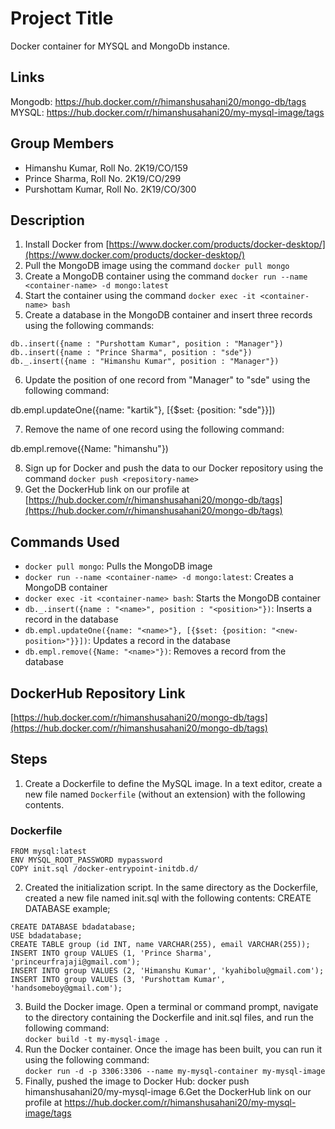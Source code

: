 # Project Title
Docker container for MYSQL and MongoDb instance.
## Links
Mongodb: https://hub.docker.com/r/himanshusahani20/mongo-db/tags \
MYSQL:  https://hub.docker.com/r/himanshusahani20/my-mysql-image/tags 

## Group Members

- Himanshu Kumar, Roll No. 2K19/CO/159
- Prince Sharma, Roll No. 2K19/CO/299
- Purshottam Kumar, Roll No. 2K19/CO/300

## Description

1. Install Docker from [https://www.docker.com/products/docker-desktop/](https://www.docker.com/products/docker-desktop/)
2. Pull the MongoDB image using the command `docker pull mongo`
3. Create a MongoDB container using the command `docker run --name <container-name> -d mongo:latest`
4. Start the container using the command `docker exec -it <container-name> bash`
5. Create a database in the MongoDB container and insert three records using the following commands:
```
db..insert({name : "Purshottam Kumar", position : "Manager"})
db..insert({name : "Prince Sharma", position : "sde"})
db._.insert({name : "Himanshu Kumar", position : "Manager"})
```
6. Update the position of one record from "Manager" to "sde" using the following command:

db.empl.updateOne({name: "kartik"}, [{$set: {position: "sde"}}])

7. Remove the name of one record using the following command:

db.empl.remove({Name: "himanshu"})

8. Sign up for Docker and push the data to our Docker repository using the command `docker push <repository-name>`
9. Get the DockerHub link on our profile at [https://hub.docker.com/r/himanshusahani20/mongo-db/tags](https://hub.docker.com/r/himanshusahani20/mongo-db/tags)

## Commands Used

- `docker pull mongo`: Pulls the MongoDB image
- `docker run --name <container-name> -d mongo:latest`: Creates a MongoDB container
- `docker exec -it <container-name> bash`: Starts the MongoDB container
- `db._.insert({name : "<name>", position : "<position>"})`: Inserts a record in the database
- `db.empl.updateOne({name: "<name>"}, [{$set: {position: "<new-position>"}}])`: Updates a record in the database
- `db.empl.remove({Name: "<name>"})`: Removes a record from the database

## DockerHub Repository Link

[https://hub.docker.com/r/himanshusahani20/mongo-db/tags](https://hub.docker.com/r/himanshusahani20/mongo-db/tags)  
## Steps
1. Create a Dockerfile to define the MySQL image. In a text editor, create a new file named `Dockerfile` (without an extension) with the following contents. 
### Dockerfile
```
FROM mysql:latest
ENV MYSQL_ROOT_PASSWORD mypassword
COPY init.sql /docker-entrypoint-initdb.d/ 
```
2. Created the initialization script. In the same directory as the Dockerfile, created a new file named init.sql with the following contents:
CREATE DATABASE example;
```
CREATE DATABASE bdadatabase;
USE bdadatabase;
CREATE TABLE group (id INT, name VARCHAR(255), email VARCHAR(255));
INSERT INTO group VALUES (1, 'Prince Sharma', 'princeurfrajaji@gmail.com');
INSERT INTO group VALUES (2, 'Himanshu Kumar', 'kyahibolu@gmail.com');
INSERT INTO group VALUES (3, 'Purshottam Kumar', 'handsomeboy@gmail.com');
```
3. Build the Docker image. Open a terminal or command prompt, navigate to the directory containing the Dockerfile and init.sql files, and run the following command: \
    `docker build -t my-mysql-image .`
4. Run the Docker container. Once the image has been built, you can run it using the following command: \
    `docker run -d -p 3306:3306 --name my-mysql-container my-mysql-image`
5. Finally, pushed the image to Docker Hub: 
   docker push himanshusahani20/my-mysql-image 
6.Get the DockerHub link on our profile at https://hub.docker.com/r/himanshusahani20/my-mysql-image/tags
